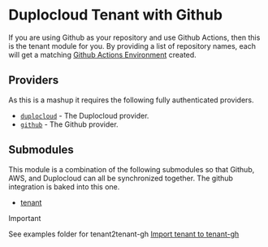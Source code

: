 # Duplocloud Tenant with Github    

If you are using Github as your repository and use Github Actions, then this is the tenant module for you. By providing a list of repository names, each will get a matching [Github Actions Environment](https://docs.github.com/en/actions/managing-workflow-runs-and-deployments/managing-deployments/managing-environments-for-deployment) created. 

## Providers  

As this is a mashup it requires the following fully authenticated providers. 

- [`duplocloud`](https://registry.terraform.io/providers/duplocloud/duplocloud/latest/docs) - The Duplocloud provider.
- [`github`](https://registry.terraform.io/providers/integrations/github/latest/docs) - The Github provider.

## Submodules 

This module is a combination of the following submodules so that Github, AWS, and Duplocloud can all be synchronized together. The github integration is baked into this one. 

- [tenant](../tenant/README.md)


> [!IMPORTANT]  
> See examples folder for tenant2tenant-gh 
> [Import tenant to tenant-gh](https://github.com/duplocloud/terraform-duplocloud-components/blob/gcp-round2/modules/tenant/README.md#import-tenant-to-tenant-gh)  

